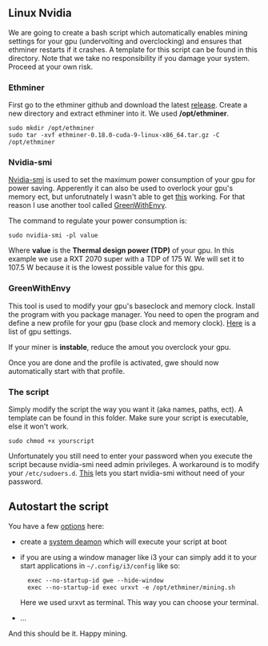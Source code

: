 ## Linux Nvidia

We are going to create a bash script which automatically enables mining settings for your gpu (undervolting and overclocking) and ensures that ethminer restarts if it crashes. A template for this script can be found in this directory. Note that we take no responsibility if you damage your system. Proceed at your own risk.

### Ethminer

First go to the ethminer github and download the latest [release](https://github.com/ethereum-mining/ethminer/releases).
Create a new directory and extract ethminer into it. We used **/opt/ethminer**.

    sudo mkdir /opt/ethminer
    sudo tar -xvf ethminer-0.18.0-cuda-9-linux-x86_64.tar.gz -C /opt/ethminer

### Nvidia-smi

[Nvidia-smi](https://developer.nvidia.com/nvidia-system-management-interface) is used to set the maximum power consumption of your gpu for power saving. Apperently it can also be used to overlock your gpu's memory ect, but unforutnately I wasn't able to get [this](https://wiki.archlinux.org/index.php/NVIDIA/Tips_and_tricks#Overclocking_and_cooling) working.
For that reason I use another tool called [GreenWithEnvy](https://gitlab.com/leinardi/gwe).

The command to regulate your power consumption is:

    sudo nvidia-smi -pl value

Where **value** is the **Thermal design power (TDP)** of your gpu. In this example we use a RXT 2070 super with a TDP of 175 W. We will set it to 107.5 W because it is the lowest possible value for this gpu.

### GreenWithEnvy

This tool is used to modify your gpu's baseclock and memory clock.
Install the program with you package manager.
You need to open the program and define a new profile for your gpu (base clock and memory clock). [Here](https://2miners.com/blog/how-to-overclock-nvidia-and-amd-graphics-cards-on-different-algorithms/) is a list of gpu settings.

If your miner is **instable**, reduce the amout you overclock your gpu.

Once you are done and the profile is activated, gwe should now automatically start with that profile.

### The script

Simply modify the script the way you want it (aka names, paths, ect). A template can be found in this folder. Make sure your script is executable, else it won't work.

    sudo chmod +x yourscript

Unfortunately you still need to enter your password when you execute the script because nvidia-smi need admin privileges. A workaround is to modify your `/etc/sudoers.d`. [This](https://wiki.archlinux.org/index.php/sudo#Configure_sudo_using_drop-in_files_in_/etc/sudoers.d) lets you start nvidia-smi without need of your password. 

## Autostart the script

You have a few [options](https://wiki.archlinux.org/index.php/autostarting) here:

- create a [system deamon](https://wiki.archlinux.org/index.php/systemd#Examples) which will execute your script at boot
- if you are using a window manager like i3 your can simply add it to your start applications in `~/.config/i3/config` like so:
        
        exec --no-startup-id gwe --hide-window
        exec --no-startup-id exec urxvt -e /opt/ethminer/mining.sh
     
     Here we used urxvt as terminal. This way you can choose your terminal.
- ...

And this should be it. Happy mining.
